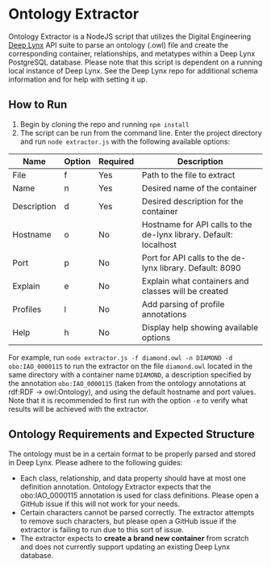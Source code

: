 # Ontology Extractor

Ontology Extractor is a NodeJS script that utilizes the Digital Engineering [Deep Lynx](https://hpcgitlab.hpc.inl.gov/rittcs/de-lynx) API suite to parse an ontology (.owl) file and create the corresponding container, relationships, and metatypes within a Deep Lynx PostgreSQL database. Please note that this script is dependent on a running local instance of Deep Lynx. See the Deep Lynx repo for additional schema information and for help with setting it up.

## How to Run

1. Begin by cloning the repo and running `npm install`  
2. The script can be run from the command line. Enter the project directory and run `node extractor.js` with the following available options:  

| Name        | Option | Required | Description                                                       |
|-------------|--------|----------|-------------------------------------------------------------------|
| File        | f      | Yes      | Path to the file to extract                                       |
| Name        | n      | Yes      | Desired name of the container                                    |
| Description | d      | Yes      | Desired description for the container                            |
| Hostname    | o      | No       | Hostname for API calls to the de-lynx library. Default: localhost |
| Port        | p      | No       | Port for API calls to the de-lynx library. Default: 8090          |
| Explain     | e      | No       | Explain what containers and classes will be created              |
| Profiles    | l      | No       | Add parsing of profile annotations                                |
| Help        | h      | No       | Display help showing available options                            |  

For example, run `node extractor.js -f diamond.owl -n DIAMOND -d obo:IAO_0000115` to run the extractor on the file `diamond.owl` located in the same directory with a container name `DIAMOND`, a description specified by the annotation `obo:IAO_0000115` (taken from the ontology annotations at rdf:RDF -> owl:Ontology), and using the default hostname and port values.  
Note that it is recommended to first run with the option `-e` to verify what results will be achieved with the extractor.  

## Ontology Requirements and Expected Structure
The ontology must be in a certain format to be properly parsed and stored in Deep Lynx. Please adhere to the following guides:  
* Each class, relationship, and data property should have at most one definition annotation. Ontology Extractor expects that the obo:IAO_0000115 annotation is used for class definitions. Please open a GitHub issue if this will not work for your needs.
* Certain characters cannot be parsed correctly. The extractor attempts to remove such characters, but please open a GitHub issue if the extractor is failing to run due to this sort of issue.
* The extractor expects to **create a brand new container** from scratch and does not currently support updating an existing Deep Lynx database.

